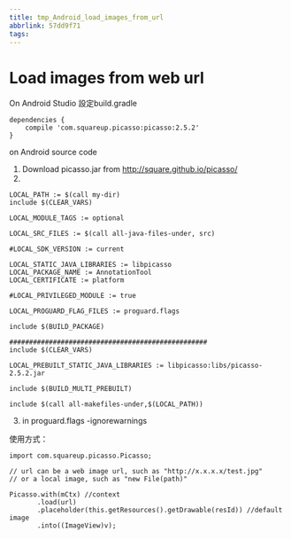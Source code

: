 ```yaml
---
title: tmp_Android_load_images_from_url
abbrlink: 57dd9f71
tags:
---
```

Load images from web url
===

On Android Studio
設定build.gradle
```
dependencies {
    compile 'com.squareup.picasso:picasso:2.5.2'
}
```

on Android source code
1. Download picasso.jar from http://square.github.io/picasso/
2.
```
LOCAL_PATH := $(call my-dir)
include $(CLEAR_VARS)

LOCAL_MODULE_TAGS := optional

LOCAL_SRC_FILES := $(call all-java-files-under, src)

#LOCAL_SDK_VERSION := current

LOCAL_STATIC_JAVA_LIBRARIES := libpicasso
LOCAL_PACKAGE_NAME := AnnotationTool
LOCAL_CERTIFICATE := platform

#LOCAL_PRIVILEGED_MODULE := true

LOCAL_PROGUARD_FLAG_FILES := proguard.flags

include $(BUILD_PACKAGE)

##################################################
include $(CLEAR_VARS)

LOCAL_PREBUILT_STATIC_JAVA_LIBRARIES := libpicasso:libs/picasso-2.5.2.jar

include $(BUILD_MULTI_PREBUILT)

include $(call all-makefiles-under,$(LOCAL_PATH))
```

3. in proguard.flags
-ignorewarnings

使用方式：
```
import com.squareup.picasso.Picasso;

// url can be a web image url, such as "http://x.x.x.x/test.jpg"
// or a local image, such as "new File(path)"

Picasso.with(mCtx) //context
       .load(url)
       .placeholder(this.getResources().getDrawable(resId)) //default image
       .into((ImageView)v);
```